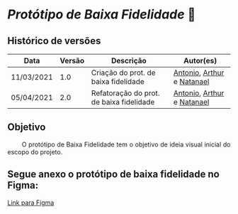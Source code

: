 # *Protótipo de Baixa Fidelidade* 📣

## Histórico de versões
| Data | Versão | Descrição | Autor(es) |
| --- | --- | --------- | ----- |
| 11/03/2021 | 1.0 | Criação do prot. de baixa fidelidade | [Antonio](https://github.com/antoniotoineto), [Arthur](https://github.com/art1505) e [Natanael](https://github.com/fernandes-natanael)
| 05/04/2021 | 2.0 | Refatoração do prot. de baixa fidelidade | [Antonio](https://github.com/antoniotoineto), [Arthur](https://github.com/art1505) e [Natanael](https://github.com/fernandes-natanael)

## Objetivo
<p align = "justify"> &emsp;&emsp; O protótipo de Baixa Fidelidade tem o objetivo de ideia visual inicial do escopo do projeto.

## Segue anexo o protótipo de baixa fidelidade no Figma: 
[Link para Figma](https://www.figma.com/file/6dAoRsteqvVxs2mPomFRKJ/Baixa-Qualidade?node-id=0%3A1)